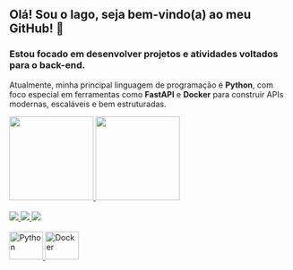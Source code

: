 ## Olá! Sou o Iago, seja bem-vindo(a) ao meu GitHub! 👋

### Estou focado em desenvolver projetos e atividades voltados para o back-end.

Atualmente, minha principal linguagem de programação é **Python**, com foco especial em ferramentas como **FastAPI** e **Docker** para construir APIs modernas, escaláveis e bem estruturadas.


<div>
<a href="https://github.com/IagoAlves1">
  <img height=150em src="https://github-readme-stats.vercel.app/api?username=IagoAlves1&theme=onedark" />
</a>
<a href="https://github.com/IagoAlves1">
  <img height=150em src="https://github-readme-stats.vercel.app/api/top-langs?username=IagoAlves1&layout=compact&langs_count=8&theme=onedark" />
</a>
</div>
<br>
<div>
  <a href="https://www.linkedin.com/in/iago-santana-alves" target="_blank"><img src="https://img.shields.io/badge/LinkedIn-0077B5?style=for-the-badge&logo=linkedin&logoColor=white" target="_blank">
  <a href="mailto:iago.s.alves.sss@gmail.com" target="_blank"><img src="https://img.shields.io/badge/Gmail-D14836?style=for-the-badge&logo=gmail&logoColor=white" target="_blank">
 <a href="https://wa.me/5511987249624" target="_blank"><img src="https://img.shields.io/badge/WhatsApp-25D366?style=for-the-badge&logo=whatsapp&logoColor=white" target="_blank">
</div>
<br>
<div>
  <img alt="Python" height="50" width="60" src="https://cdn.jsdelivr.net/gh/devicons/devicon@latest/icons/python/python-original.svg" />
  <img alt="Docker" height="50" width="60" src="https://cdn.jsdelivr.net/gh/devicons/devicon@latest/icons/docker/docker-plain.svg" />
</div>

